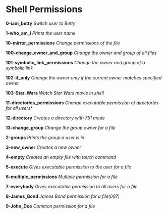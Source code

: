 # Shell Permissions

**0-iam_betty** 
*Switch user to Betty*

**1-who_am_i**
*Prints the user name*

**10-mirror_permissions**
*Change permissions of the file*

**100-change_owner_and_group**
*Change the owner and group of all files*

**101-symbolic_link_permissions**
*Change the owner and group of a symbolic link*

**102-if_only**
*Change the owner only if the current owner matches specified owner*

**103-Star_Wars**
*Watch Star Wars movie in shell*

**11-directories_permissions**
*Change executable permission of directories for all users**

**12-directory**
*Creates a directory with 751 mode*

**13-change_group**
*Change the group owner for a file*

**2-groups**
*Prints the group a user is in*

**3-new_owner**
*Creates a new owner*

**4-empty**
*Creates an empty file with touch command*

**5-execute**
*Gives executable permission to the user for a file*

**6-multiple_permissions**
*Multiple permission for a file*

**7-everybody**
*Gives executable permission to all users for a file*

**8-James_Bond**
*James Bond permission for a file(007)*

**9-John_Doe**
*Common permission for a file*

